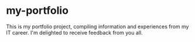 # my-portfolio
This is my portfolio project, compiling information and experiences from my IT career. I'm delighted to receive feedback from you all.

